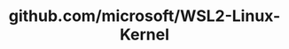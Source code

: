 ---
layout: post
title: github.com/microsoft/WSL2-Linux-Kernel
categories: link
tags: [انگلیسی, گیت‌هاب, برنامه‌نویسی]
---